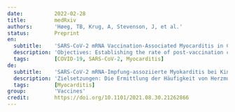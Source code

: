 ```yaml
---
date:          2022-02-28
title:         medRxiv
authors:       'Høeg, TB, Krug, A, Stevenson, J, et al.'
status:        Preprint
en:
  subtitle:    'SARS-CoV-2 mRNA Vaccination-Associated Myocarditis in Children Ages 12-17: A Stratified National Database Analysis'
  description: 'Objectives: Establishing the rate of post-vaccination cardiac myocarditis in the 12-15 and 16-17-year-old population in the context of their COVID-19 hospitalization risk is critical for developing a vaccination recommendation framework that balances harms with benefits for this patient demographic. … Conclusions: Post-vaccination CAE rate was highest in young boys aged 12-15 following dose two. For boys 12-17 without medical comorbidities, the likelihood of post vaccination dose two CAE is 162.2 and 93.0/million respectively. This incidence exceeds their expected 120-day COVID-19 hospitalization rate at both moderate and high COVID-19 hospitalization incidence. Further research into the severity and long-term sequelae of post-vaccination CAE is warranted. Quantification of the benefits of the second vaccination dose and vaccination in addition to natural immunity in this demographic may be indicated to minimize harm.'
  tags:        [COVID-19, SARS-CoV-2, Myocarditis]
de:
  subtitle:    'SARS-CoV-2 mRNA-Impfung-assoziierte Myokarditis bei Kindern im Alter von 12-17 Jahren: Eine stratifizierte nationale Datenbankanalyse'
  description: 'Zielsetzungen: Die Ermittlung der Häufigkeit von Herzmuskelentzündungen nach der Impfung in der Altersgruppe der 12- bis 15- und 16- bis 17-Jährigen im Zusammenhang mit ihrem COVID-19-Krankenhausaufenthaltsrisiko ist von entscheidender Bedeutung für die Entwicklung eines Empfehlungsrahmens für die Impfung, der Schaden und Nutzen für diese Patientengruppe gegeneinander abwägt. … Schlussfolgerungen: Die CAE-Rate nach der Impfung war bei Jungen im Alter von 12-15 Jahren nach der zweiten Dosis am höchsten. Bei Jungen im Alter von 12 bis 17 Jahren ohne medizinische Begleiterkrankungen liegt die Wahrscheinlichkeit eines CAE nach der zweiten Impfdosis bei 162,2 bzw. 93,0/Millionen. Diese Inzidenz übersteigt die erwartete 120-Tage-Hospitalisierungsrate für COVID-19 sowohl bei mittlerer als auch bei hoher COVID-19-Hospitalisierungsinzidenz. Weitere Untersuchungen über den Schweregrad und die Langzeitfolgen von CAE nach der Impfung sind gerechtfertigt. Die Quantifizierung des Nutzens der zweiten Impfdosis und der Impfung zusätzlich zur natürlichen Immunität in dieser Bevölkerungsgruppe könnte angezeigt sein, um den Schaden zu minimieren.' 
  tags:        [Myocarditis]
group:         'Vaccines'
credit:        https://doi.org/10.1101/2021.08.30.21262866
---
```

